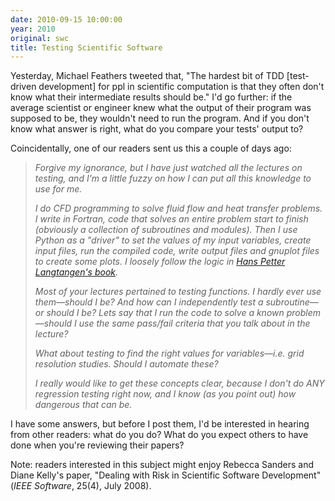 ```yaml
---
date: 2010-09-15 10:00:00
year: 2010
original: swc
title: Testing Scientific Software
---
```

<p>Yesterday, Michael Feathers tweeted that, "The hardest bit of  TDD [test-driven development] for ppl in scientific computation is that they often don't know  what their intermediate results should be." I'd go further: if the average scientist or engineer knew what the output of their program was supposed to be, they wouldn't need to run the program. And if you don't know what answer is right, what do you compare your tests' output to?</p>
<p>Coincidentally, one of our readers sent us this a couple of days ago:</p>
<blockquote><p><em>Forgive my ignorance, but I have just watched all the lectures on testing, and I'm a little fuzzy on how I can put all this knowledge to use for me.</em></p>
<p><em>I do CFD programming to solve fluid flow and heat transfer problems.  I write in Fortran, code that solves an entire problem start to finish (obviously a collection of subroutines and modules). Then I use Python as a "driver" to set the values of my input variables, create input files, run the compiled code, write output files and gnuplot files to create some plots. I loosely follow the logic in <a href="http://www.amazon.com/gp/product/3540739157">Hans Petter Langtangen's book</a>.</em></p>
<p><em>Most of your lectures pertained to testing functions.  I hardly ever use them&mdash;should I be?  And how can I independently test a subroutine&mdash;or should I be?  Lets say that I run the code to solve a known problem&mdash;should I use the same pass/fail criteria that you talk about in the lecture?</em></p>
<p><em>What about testing to find the right values for variables&mdash;i.e. grid resolution studies.  Should I automate these?</em></p>
<p><em>I really would like to get these concepts clear, because I don't do ANY regression testing right now, and I know (as you point out) how dangerous that can be.<br />
</em></p></blockquote>
<p>I have some answers, but before I post them, I'd be interested in hearing from other readers: what do you do? What do you expect others to have done when you're reviewing their papers?</p>
<p>Note: readers interested in this subject might enjoy Rebecca Sanders and Diane Kelly's paper, "Dealing with Risk in Scientific Software Development" (<em>IEEE Software</em>, 25(4), July 2008).</p>
